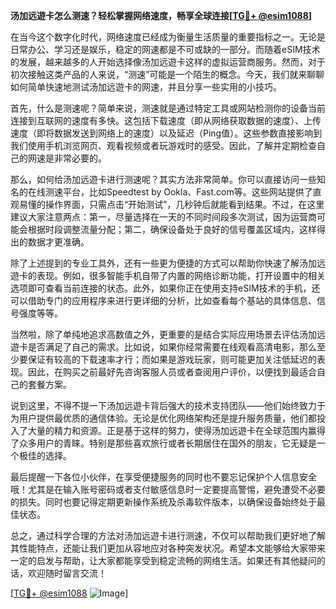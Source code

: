 **汤加远遊卡怎么测速？轻松掌握网络速度，畅享全球连接[[TG💪+ @esim1088](https://t.me/s/esim1088)]**

在当今这个数字化时代，网络速度已经成为衡量生活质量的重要指标之一。无论是日常办公、学习还是娱乐，稳定的网速都是不可或缺的一部分。而随着eSIM技术的发展，越来越多的人开始选择像汤加远遊卡这样的虚拟运营商服务。然而，对于初次接触这类产品的人来说，“测速”可能是一个陌生的概念。今天，我们就来聊聊如何简单快速地测试汤加远遊卡的网速，并且分享一些实用的小技巧。

首先，什么是测速呢？简单来说，测速就是通过特定工具或网站检测你的设备当前连接到互联网的速度有多快。这包括下载速度（即从网络获取数据的速度）、上传速度（即将数据发送到网络上的速度）以及延迟（Ping值）。这些参数直接影响到我们使用手机浏览网页、观看视频或者玩游戏时的感受。因此，了解并定期检查自己的网速是非常必要的。

那么，如何给汤加远遊卡进行测速呢？其实方法非常简单。你可以直接访问一些知名的在线测速平台，比如Speedtest by Ookla、Fast.com等。这些网站提供了直观易懂的操作界面，只需点击“开始测试”，几秒钟后就能看到结果。不过，在这里建议大家注意两点：第一，尽量选择在一天的不同时间段多次测试，因为运营商可能会根据时段调整流量分配；第二，确保设备处于良好的信号覆盖区域内，这样得出的数据才更准确。

除了上述提到的专业工具外，还有一些更为便捷的方式可以帮助你快速了解汤加远遊卡的表现。例如，很多智能手机自带了内置的网络诊断功能，打开设置中的相关选项即可查看当前连接的状态。此外，如果你正在使用支持eSIM技术的手机，还可以借助专门的应用程序来进行更详细的分析，比如查看每个基站的具体信息、信号强度等等。

当然啦，除了单纯地追求高数值之外，更重要的是结合实际应用场景去评估汤加远遊卡是否满足了自己的需求。比如说，如果你经常需要在线观看高清电影，那么至少要保证有较高的下载速率才行；而如果是游戏玩家，则可能更加关注低延迟的表现。因此，在购买之前最好先咨询客服人员或者查阅用户评价，以便找到最适合自己的套餐方案。

说到这里，不得不提一下汤加远遊卡背后强大的技术支持团队——他们始终致力于为用户提供最优质的通信体验。无论是优化网络架构还是提升服务质量，他们都投入了大量的精力和资源。正是基于这样的努力，使得汤加远遊卡在全球范围内赢得了众多用户的青睐。特别是那些喜欢旅行或者长期居住在国外的朋友，它无疑是一个极佳的选择。

最后提醒一下各位小伙伴，在享受便捷服务的同时也不要忘记保护个人信息安全哦！尤其是在输入账号密码或者支付敏感信息时一定要提高警惕，避免遭受不必要的损失。同时也要记得定期更新操作系统及杀毒软件版本，以确保设备始终处于最佳状态。

总之，通过科学合理的方法对汤加远遊卡进行测速，不仅可以帮助我们更好地了解其性能特点，还能让我们更加从容地应对各种突发状况。希望本文能够给大家带来一定的启发与帮助，让大家都能享受到稳定流畅的网络生活。如果还有其他疑问的话，欢迎随时留言交流！

[[TG💪+ @esim1088](https://t.me/s/esim1088) ![Image](https://i.postimg.cc/4NQfJmqS/Snipaste-2025-05-13-00-14-12.png)]